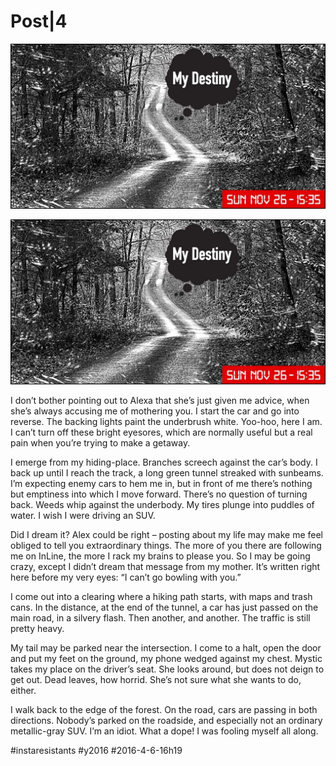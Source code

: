 # Post|4

![](_i/p004_forest2_i.webp)

![Fôret](_i/p004_forest2_i.webp)

I don’t bother pointing out to Alexa that she’s just given me advice, when she’s always accusing me of mothering you. I start the car and go into reverse. The backing lights paint the underbrush white. Yoo-hoo, here I am. I can’t turn off these bright eyesores, which are normally useful but a real pain when you’re trying to make a getaway.

I emerge from my hiding-place. Branches screech against the car’s body. I back up until I reach the track, a long green tunnel streaked with sunbeams. I’m expecting enemy cars to hem me in, but in front of me there’s nothing but emptiness into which I move forward. There’s no question of turning back. Weeds whip against the underbody. My tires plunge into puddles of water. I wish I were driving an SUV.

Did I dream it? Alex could be right – posting about my life may make me feel obliged to tell you extraordinary things. The more of you there are following me on InLine, the more I rack my brains to please you. So I may be going crazy, except I didn’t dream that message from my mother. It’s written right here before my very eyes: “I can’t go bowling with you.”

I come out into a clearing where a hiking path starts, with maps and trash cans. In the distance, at the end of the tunnel, a car has just passed on the main road, in a silvery flash. Then another, and another. The traffic is still pretty heavy.

My tail may be parked near the intersection. I come to a halt, open the door and put my feet on the ground, my phone wedged against my chest. Mystic takes my place on the driver’s seat. She looks around, but does not deign to get out. Dead leaves, how horrid. She’s not sure what she wants to do, either.

I walk back to the edge of the forest. On the road, cars are passing in both directions. Nobody’s parked on the roadside, and especially not an ordinary metallic-gray SUV. I’m an idiot. What a dope! I was fooling myself all along.

#instaresistants #y2016 #2016-4-6-16h19
